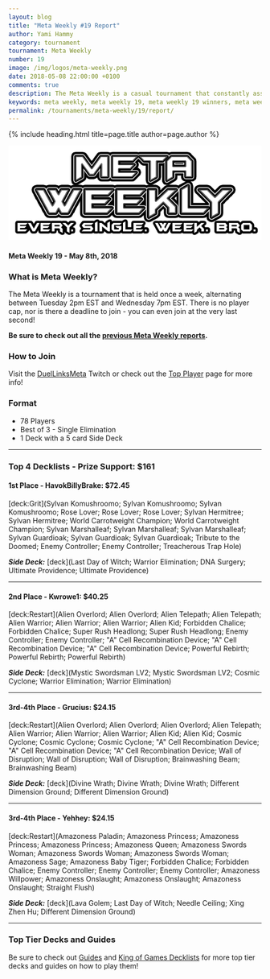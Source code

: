 ```yaml
---
layout: blog
title: "Meta Weekly #19 Report"
author: Yami Hammy
category: tournament
tournament: Meta Weekly
number: 19
image: /img/logos/meta-weekly.png
date: 2018-05-08 22:00:00 +0100
comments: true
description: The Meta Weekly is a casual tournament that constantly assesses the ever-changing Meta. Check out the report of these top players, their decks, and prizes!
keywords: meta weekly, meta weekly 19, meta weekly 19 winners, meta weekly 19 decks, tournament, Dkayed, duel links meta, geargia, anki, masked heroes, sylvan
permalink: /tournaments/meta-weekly/19/report/
---
```


{% include heading.html title=page.title author=page.author %}

![](/img/logos/meta-weekly.png)

#### Meta Weekly 19 - May 8th, 2018

### What is Meta Weekly?
The Meta Weekly is a tournament that is held once a week, alternating between Tuesday 2pm EST and Wednesday 7pm EST. There is no player cap, nor is there a deadline to join - you can even join at the very last second!

**Be sure to check out all the [previous Meta Weekly reports](/tournaments/meta-weekly/).**

### How to Join
Visit the [DuelLinksMeta](https://www.twitch.tv/duellinksmeta) Twitch or check out the [Top Player](/discord/) page for more info!

### Format
- 78 Players
- Best of 3 - Single Elimination 
- 1 Deck with a 5 card Side Deck

---

### Top 4 Decklists - Prize Support: $161

#### 1st Place - HavokBillyBrake: $72.45
[deck:Grit](Sylvan Komushroomo; Sylvan Komushroomo; Sylvan Komushroomo; Rose Lover; Rose Lover; Rose Lover; Sylvan Hermitree; Sylvan Hermitree; World Carrotweight Champion; World Carrotweight Champion; Sylvan Marshalleaf; Sylvan Marshalleaf; Sylvan Marshalleaf; Sylvan Guardioak; Sylvan Guardioak; Sylvan Guardioak; Tribute to the Doomed; Enemy Controller; Enemy Controller; Treacherous Trap Hole)

***Side Deck:***
[deck](Last Day of Witch; Warrior Elimination; DNA Surgery; Ultimate Providence; Ultimate Providence)

---

#### 2nd Place - Kwrowe1: $40.25
[deck:Restart](Alien Overlord; Alien Overlord; Alien Telepath; Alien Telepath; Alien Warrior; Alien Warrior; Alien Warrior; Alien Kid; Forbidden Chalice; Forbidden Chalice; Super Rush Headlong; Super Rush Headlong; Enemy Controller; Enemy Controller; "A" Cell Recombination Device; "A" Cell Recombination Device; "A" Cell Recombination Device; Powerful Rebirth; Powerful Rebirth; Powerful Rebirth)

***Side Deck:***
[deck](Mystic Swordsman LV2; Mystic Swordsman LV2; Cosmic Cyclone; Warrior Elimination; Warrior Elimination)

---

#### 3rd-4th Place - Grucius: $24.15
[deck:Restart](Alien Overlord; Alien Overlord; Alien Overlord; Alien Telepath; Alien Warrior; Alien Warrior; Alien Warrior; Alien Kid; Alien Kid; Cosmic Cyclone; Cosmic Cyclone; Cosmic Cyclone; "A" Cell Recombination Device; "A" Cell Recombination Device; "A" Cell Recombination Device; Wall of Disruption; Wall of Disruption; Wall of Disruption; Brainwashing Beam; Brainwashing Beam)

***Side Deck:***
[deck](Divine Wrath; Divine Wrath; Divine Wrath; Different Dimension Ground; Different Dimension Ground)

---

#### 3rd-4th Place - Yehhey: $24.15
[deck:Restart](Amazoness Paladin; Amazoness Princess; Amazoness Princess; Amazoness Princess; Amazoness Queen; Amazoness Swords Woman; Amazoness Swords Woman; Amazoness Swords Woman; Amazoness Sage; Amazoness Baby Tiger; Forbidden Chalice; Forbidden Chalice; Enemy Controller; Enemy Controller; Enemy Controller; Amazoness Willpower; Amazoness Onslaught; Amazoness Onslaught; Amazoness Onslaught; Straight Flush)

***Side Deck:***
[deck](Lava Golem; Last Day of Witch; Needle Ceiling; Xing Zhen Hu; Different Dimension Ground)

---

### Top Tier Decks and Guides
Be sure to check out [Guides](/guides/) and [King of Games Decklists](/top-decks/) for more top tier decks and guides on how to play them!